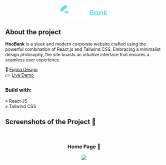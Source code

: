<div align='center'>
  <img style="width:30%" src='src/assets/logo.svg'/>
</div>

<h2>About the project</h2>

<p>
  <b>HooBank</b> is a sleek and modern corporate website crafted using the powerful combination of React.js and Tailwind CSS. Embracing a minimalist design philosophy, the site boasts an intuitive interface that ensures a seamless user experience.
</p>

🎨 <a href="https://www.figma.com/file/bUGIPys15E78w9bs1l4tgS/HooBank?type=design&node-id=310-485&mode=design">Figma Design</a><br>
👉 <a href='https://bank-site-chi.vercel.app'>Live Demo</a>

<h3>Build with:</h3>

» React JS <br>
» Tailwind CSS

<h2>Screenshots of the Project 📸</h2>
<br>

<h3 align='center'>Home Page 🏡</h3>

<div align='center'>
  <img src='https://github.com/rxvinicius/user-images/blob/00459709a9b84ad740075f83d92383f1a7531d48/HooBank.png'/>
</div>
